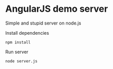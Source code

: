 # AngularJS demo server
Simple and stupid server on node.js

Install dependencies

```
npm install 
```

Run server

```
node server.js
```